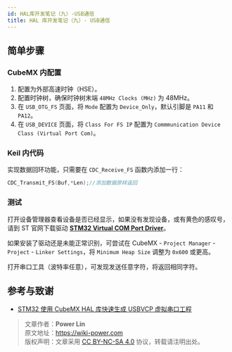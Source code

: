 ```yaml
---
id: HAL库开发笔记（九）-USB通信
title: HAL 库开发笔记（九）- USB通信
---
```


## 简单步骤

### CubeMX 内配置

1. 配置为外部高速时钟（HSE）。
2. 配置时钟树，确保时钟树末端 `48MHz Clocks (MHz)` 为 48MHz。
3. 在 `USB_OTG_FS` 页面，将 `Mode` 配置为 `Device_Only`，默认引脚是 `PA11` 和 `PA12`。
4. 在 `USB_DEVICE` 页面，将 `Class For FS IP` 配置为 `Commmunication Device Class (Virtual Port Com)`。

### Keil 内代码

实现数据回环功能，只需要在 `CDC_Receive_FS` 函数内添加一行：

```c
CDC_Transmit_FS(Buf,*Len);//添加数据原样返回
```

### 测试

打开设备管理器查看设备是否已经显示，如果没有发现设备，或有黄色的感叹号，请到 ST 官网下载驱动 [**STM32 Virtual COM Port Driver**](https://www.st.com/content/st_com/en/products/development-tools/software-development-tools/stm32-software-development-tools/stm32-utilities/stsw-stm32102.html)。

如果安装了驱动还是未能正常识别，可尝试在 CubeMX - `Project Manager` - `Project` - `Linker Settings`，将 `Minimum Heap Size` 调整为 `0x600` 或更高。

打开串口工具（波特率任意），可发现发送任意字符，将返回相同字符。

## 参考与致谢

- [STM32 使用 CubeMX HAL 库快速生成 USBVCP 虚拟串口工程](https://blog.csdn.net/yxy244/article/details/102620249)

> 文章作者：**Power Lin**  
> 原文地址：<https://wiki-power.com>  
> 版权声明：文章采用 [CC BY-NC-SA 4.0](https://creativecommons.org/licenses/by/4.0/deed.zh) 协议，转载请注明出处。
